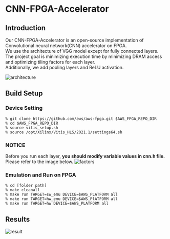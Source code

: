# CNN-FPGA-Accelerator

Introduction
---------------------------------------
Our CNN-FPGA-Accelerator is an open-source implementation of Convolutional neural network(CNN) accelerator on FPGA.   
We use the architecture of VGG model except for fully connected layers.   
The project goal is minimizing execution time by minimizing DRAM access and optimizing tiling factors for each layer.   
Additionally, we add pooling layers and ReLU activation.


![architecture](https://user-images.githubusercontent.com/31407544/147211496-c22d235e-55a1-45c1-b15d-cd455ddbe9f8.jpg)


Build Setup
---------------------------------------
### Device Setting

```
% git clone https://github.com/aws/aws-fpga.git $AWS_FPGA_REPO_DIR
% cd $AWS_FPGA_REPO_DIR
% source vitis_setup.sh
% source /opt/Xilinx/Vitis_HLS/2021.1/settings64.sh
```

### NOTICE
Before you run each layer, **you should modify variable values in cnn.h file.**   
Please refer to the image below.
 ![factors](https://user-images.githubusercontent.com/31407544/147213681-247cdef7-7372-4c20-9828-a12ae3d00c4d.jpg)

### Emulation and Run on FPGA
```
% cd [folder path]
% make cleanall
% make run TARGET=sw_emu DEVICE=$AWS_PLATFORM all
% make run TARGET=hw_emu DEVICE=$AWS_PlATFORM all
% make run TARGET=hw DEVICE=$AWS_PLATFORM all
```

Results
---------------------------------------

![result](https://user-images.githubusercontent.com/31407544/147215283-55ffffaa-3388-41ef-819f-5ac907961913.jpg)
